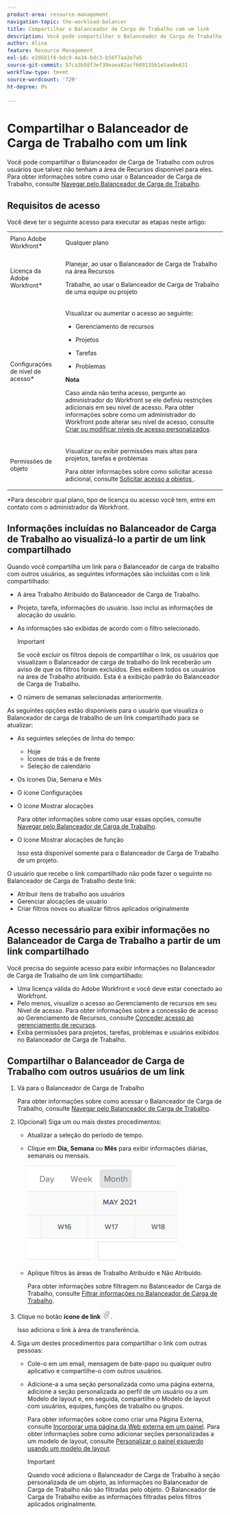 ```yaml
---
product-area: resource-management
navigation-topic: the-workload-balancer
title: Compartilhar o Balanceador de Carga de Trabalho com um link
description: Você pode compartilhar o Balanceador de Carga de Trabalho com outros usuários que talvez não tenham a área de Recursos disponível para eles. Para obter informações sobre o uso do Balanceador de Carga de Trabalho, consulte Navegar no Balanceador de Carga de Trabalho.
author: Alina
feature: Resource Management
exl-id: e2d6b1f8-bdc9-4a34-bdc3-b56f7aa2e7a5
source-git-commit: 57ca3b58f3ef39eaea82acf609135b1e5ae8e631
workflow-type: tm+mt
source-wordcount: '729'
ht-degree: 0%

---
```


# Compartilhar o Balanceador de Carga de Trabalho com um link

Você pode compartilhar o Balanceador de Carga de Trabalho com outros usuários que talvez não tenham a área de Recursos disponível para eles. Para obter informações sobre como usar o Balanceador de Carga de Trabalho, consulte [Navegar pelo Balanceador de Carga de Trabalho](../../resource-mgmt/workload-balancer/navigate-the-workload-balancer.md).

## Requisitos de acesso

Você deve ter o seguinte acesso para executar as etapas neste artigo:

<table style="table-layout:auto"> 
 <col> 
 <col> 
 <tbody> 
  <tr> 
   <td role="rowheader">Plano Adobe Workfront*</td> 
   <td> <p>Qualquer plano</p> </td> 
  </tr> 
  <tr> 
   <td role="rowheader">Licença da Adobe Workfront*</td> 
   <td> <p>Planejar, ao usar o Balanceador de Carga de Trabalho na área Recursos</p>
   <p>Trabalhe, ao usar o Balanceador de Carga de Trabalho de uma equipe ou projeto</p> </td> 
  </tr> 
  <tr> 
   <td role="rowheader">Configurações de nível de acesso*</td> 
   <td> <p>Visualizar ou aumentar o acesso ao seguinte:</p> 
    <ul> 
     <li> <p>Gerenciamento de recursos</p> </li> 
     <li> <p>Projetos</p> </li> 
     <li> <p>Tarefas</p> </li> 
     <li> <p>Problemas</p> </li> 
    </ul> <p><b>Nota</b>

Caso ainda não tenha acesso, pergunte ao administrador do Workfront se ele definiu restrições adicionais em seu nível de acesso. Para obter informações sobre como um administrador do Workfront pode alterar seu nível de acesso, consulte <a href="../../administration-and-setup/add-users/configure-and-grant-access/create-modify-access-levels.md" class="MCXref xref">Criar ou modificar níveis de acesso personalizados</a>.</p> </td>
</tr> 
  <tr> 
   <td role="rowheader">Permissões de objeto</td> 
   <td> <p>Visualizar ou exibir permissões mais altas para projetos, tarefas e problemas </p> <p>Para obter informações sobre como solicitar acesso adicional, consulte <a href="../../workfront-basics/grant-and-request-access-to-objects/request-access.md" class="MCXref xref">Solicitar acesso a objetos </a>.</p> </td> 
  </tr> 
 </tbody> 
</table>

&#42;Para descobrir qual plano, tipo de licença ou acesso você tem, entre em contato com o administrador da Workfront.

## Informações incluídas no Balanceador de Carga de Trabalho ao visualizá-lo a partir de um link compartilhado

Quando você compartilha um link para o Balanceador de carga de trabalho com outros usuários, as seguintes informações são incluídas com o link compartilhado:

* A área Trabalho Atribuído do Balanceador de Carga de Trabalho.
* Projeto, tarefa, informações do usuário. Isso inclui as informações de alocação do usuário.
* As informações são exibidas de acordo com o filtro selecionado.

   >[!IMPORTANT]
   >
   >Se você excluir os filtros depois de compartilhar o link, os usuários que visualizam o Balanceador de carga de trabalho do link receberão um aviso de que os filtros foram excluídos. Eles exibem todos os usuários na área de Trabalho atribuído. Esta é a exibição padrão do Balanceador de Carga de Trabalho.

* O número de semanas selecionadas anteriormente.

As seguintes opções estão disponíveis para o usuário que visualiza o Balanceador de carga de trabalho de um link compartilhado para se atualizar:

* As seguintes seleções de linha do tempo:

   * Hoje
   * Ícones de trás e de frente
   * Seleção de calendário

* Os ícones Dia, Semana e Mês
* O ícone Configurações
* O ícone Mostrar alocações

   Para obter informações sobre como usar essas opções, consulte [Navegar pelo Balanceador de Carga de Trabalho](../../resource-mgmt/workload-balancer/navigate-the-workload-balancer.md).

* O ícone Mostrar alocações de função

   Isso está disponível somente para o Balanceador de Carga de Trabalho de um projeto.

O usuário que recebe o link compartilhado não pode fazer o seguinte no Balanceador de Carga de Trabalho deste link:

* Atribuir itens de trabalho aos usuários
* Gerenciar alocações de usuário
* Criar filtros novos ou atualizar filtros aplicados originalmente

## Acesso necessário para exibir informações no Balanceador de Carga de Trabalho a partir de um link compartilhado

Você precisa do seguinte acesso para exibir informações no Balanceador de Carga de Trabalho de um link compartilhado:

* Uma licença válida do Adobe Workfront e você deve estar conectado ao Workfront.
* Pelo menos, visualize o acesso ao Gerenciamento de recursos em seu Nível de acesso. Para obter informações sobre a concessão de acesso ao Gerenciamento de Recursos, consulte [Conceder acesso ao gerenciamento de recursos](../../administration-and-setup/add-users/configure-and-grant-access/grant-access-resource-management.md).
* Exiba permissões para projetos, tarefas, problemas e usuários exibidos no Balanceador de Carga de Trabalho.

## Compartilhar o Balanceador de Carga de Trabalho com outros usuários de um link

1. Vá para o Balanceador de Carga de Trabalho

   Para obter informações sobre como acessar o Balanceador de Carga de Trabalho, consulte [Navegar pelo Balanceador de Carga de Trabalho](../../resource-mgmt/workload-balancer/navigate-the-workload-balancer.md).

1. (Opcional) Siga um ou mais destes procedimentos:

   * Atualizar a seleção do período de tempo.
   * Clique em **Dia, Semana** ou **Mês** para exibir informações diárias, semanais ou mensais.

      ![](assets/month-icon-on-toolbar-selected-wb-350x226.png)

   * Aplique filtros às áreas de Trabalho Atribuído e Não Atribuído.

      Para obter informações sobre filtragem no Balanceador de Carga de Trabalho, consulte [Filtrar informações no Balanceador de Carga de Trabalho](../../resource-mgmt/workload-balancer/filter-information-workload-balancer.md).

1. Clique no botão **ícone de link** ![](assets/wb-shearable-link-icon-small.png).

   Isso adiciona o link à área de transferência.

1. Siga um destes procedimentos para compartilhar o link com outras pessoas:

   * Cole-o em um email, mensagem de bate-papo ou qualquer outro aplicativo e compartilhe-o com outros usuários.
   * Adicione-a a uma seção personalizada como uma página externa, adicione a seção personalizada ao perfil de um usuário ou a um Modelo de layout e, em seguida, compartilhe o Modelo de layout com usuários, equipes, funções de trabalho ou grupos.

      Para obter informações sobre como criar uma Página Externa, consulte [Incorporar uma página da Web externa em um painel](../../reports-and-dashboards/dashboards/creating-and-managing-dashboards/embed-external-web-page-dashboard.md). Para obter informações sobre como adicionar seções personalizadas a um modelo de layout, consulte [Personalizar o painel esquerdo usando um modelo de layout](../../administration-and-setup/customize-workfront/use-layout-templates/customize-left-panel.md).

      >[!IMPORTANT]
      >
      >Quando você adiciona o Balanceador de Carga de Trabalho à seção personalizada de um objeto, as informações no Balanceador de Carga de Trabalho não são filtradas pelo objeto. O Balanceador de Carga de Trabalho exibe as informações filtradas pelos filtros aplicados originalmente.
